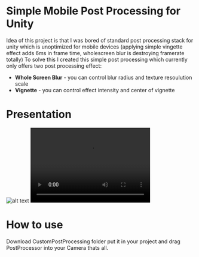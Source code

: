 # Simple Mobile Post Processing for Unity
Idea of this project is that I was bored of standard post processing stack for unity which is unoptimized for mobile devices (applying simple vingette effect adds 6ms in frame time, wholescreen blur is destroying framerate totally) To solve this I created this simple post processing which currently only offers two post processing effect:
- **Whole Screen Blur** - you can control blur radius and texture resoulution scale
- **Vignette** - you can control effect intensity and center of vignette

# Presentation
![alt text](https://github.com/TPiotr/LowPolyTerrain-Unity/blob/master/MyTerrainTool/Assets/Gifs/terrain_gif2.gif)
<video src="video.mp4" width="320" height="200" controls preload></video>

# How to use
Download CustomPostProcessing folder put it in your project and drag PostProcessor into your Camera thats all.

